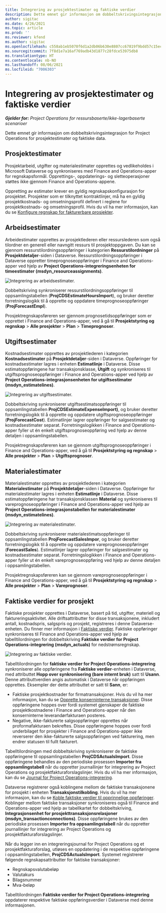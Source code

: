 ```yaml
---
title: Integrering av prosjektestimater og faktiske verdier
description: Dette emnet gir informasjon om dobbeltskrivingsintegrasjon for Project Operations for prosjektestimater og faktiske data.
author: sigitac
ms.date: 4/26/2021
ms.topic: article
ms.prod: ''
ms.reviewer: kfend
ms.author: sigitac
ms.openlocfilehash: c558ab1eb5070f6d1a2db06b630e8807cc67819f9bdd57c15ec346f484e04fe9
ms.sourcegitcommit: 7f8d1e7a16af769adb43d1877c28fdce53975db8
ms.translationtype: HT
ms.contentlocale: nb-NO
ms.lasthandoff: 08/06/2021
ms.locfileid: "7006303"
---
```

# <a name="project-estimates-and-actuals-integration"></a>Integrering av prosjektestimater og faktiske verdier

_**Gjelder for:** Project Operations for ressursbaserte/ikke-lagerbaserte scenarioer_

Dette emnet gir informasjon om dobbeltskrivingsintegrasjon for Project Operations for prosjektestimater og faktiske data.

## <a name="project-estimates"></a>Prosjektestimater

Prosjektarbeid, utgifter og materialestimater opprettes og vedlikeholdes i Microsoft Dataverse og synkroniseres med Finance and Operations-apper for regnskapsformål. Opprettings-, oppdaterings- og sletteoperasjoner støttes ikke gjennom Finance and Operations-appene.

Oppretting av estimater krever en gyldig regnskapskonfigurasjon for prosjektet. Prosjekter som er tilknyttet kontraktlinjer, må ha en gyldig prosjektkostnads- og omsetningsprofil definert i reglene for prosjektkostnads- og omsetningsprofil. Hvis du vil ha mer informasjon, kan du se [Konfigure regnskap for fakturerbare prosjekter](../project-accounting/configure-accounting-billable-projects.md#configure-project-cost-and-revenue-profile-rules).

## <a name="labor-estimates"></a>Arbeidsestimater

Arbeidestimater opprettes av prosjektlederen eller ressurslederen som også tilordner en generell eller navngitt ressurs til prosjektoppgaven. Du kan se gjennom ressurstilordningsoppføringer i kategorien **Ressurstilordninger** på **Prosjektdetaljer**-siden i Dataverse. Ressurstilordningsoppføringer i Dataverse oppretter timeprognoseoppføringer i Finance and Operations-apper ved hjelp av **Project Operations-integreringsenheten for timeestimater (msdyn\_resourceassignments)**.

   ![Integrering av arbeidsestimater.](./Media/DW4LaborEstimates.png)

Dobbeltskriving synkroniserer ressurstilordningsoppføringer til oppsamlingstabellen (**ProjCDSEstimateHoursImport**), og bruker deretter forretningslogikk til å opprette og oppdatere timeprognoseoppføringer (**ProjForecastEmpl**).

Prosjektregnskapsføreren ser gjennom prognosetidsoppføringer som er opprettet i Finance and Operations-apper, ved å gå til **Prosjektstyring og regnskap** > **Alle prosjekter** > **Plan** > **Timeprognoser**.

## <a name="expense-estimates"></a>Utgiftsestimater

Kostnadsestimater opprettes av prosjektlederen i kategorien **Kostnadsestimater** på **Prosjektdetaljer**-siden i Dataverse. Oppføringer for kostnadsestimater lagres i enheten **Estimatlinje** i Dataverse. Disse estimatoppføringene har transaksjonsklasse, **Utgift** og synkroniseres til utgiftsprognoseoppføringer i Finance and Operations-apper ved hjelp av **Project Operations-integrasjonsenheten for utgiftsestimater (msdyn\_estimatelines)**.

   ![Integrering av utgiftsestimater.](./Media/DW4ExpenseEstimates.png)

Dobbeltskriving synkroniserer utgiftsestimatsoppføringer til oppsamlingstabellen **ProjCDSEstimateExpenseImport)**, og bruker deretter forretningslogikk til å opprette og oppdatere utgiftsprognoseoppføringer (**ProjForecastCost**). Estimatlinjer lagrer oppføringer for salgsestimater og kostnadsestimater separat. Forretningslogikken i Finance and Operations-apper fyller ut én enkelt utgiftsprognoseoppføring ved hjelp av denne detaljen i oppsamlingstabellen.

Prosjektregnskapsføreren kan se gjennom utgiftsprognoseoppføringer i Finance and Operations-apper, ved å gå til **Prosjektstyring og regnskap** > **Alle prosjekter** > **Plan** > **Utgiftsprognoser**.

## <a name="material-estimates"></a>Materialestimater

Materialestimater opprettes av prosjektlederen i kategorien **Materialestimater** på **Prosjektdetaljer**-siden i Dataverse. Oppføringer for materialestimater lagres i enheten **Estimatlinje** i Dataverse. Disse estimatoppføringene har transaksjonsklassen **Material** og synkroniseres til vareprognoseoppføringer i Finance and Operations-apper ved hjelp av **Project Operations-integrasjonstabellen for materialestimater (msdyn\_estimatelines)**.

   ![Integrering av materialestimater.](./Media/DW4MaterialEstimates.png)

Dobbeltskriving synkroniserer materialestimatsoppføringer til oppsamlingstabellen **ProjForecastSalesImpor**, og bruker deretter forretningslogikk til å opprette og oppdatere vareprognoseoppføringer (**ForecastSales**). Estimatlinjer lagrer oppføringer for salgsestimater og kostnadsestimater separat. Forretningslogikken i Finance and Operations-apper fyller ut én enkelt vareprognoseoppføring ved hjelp av denne detaljen i oppsamlingstabellen.

Prosjektregnskapsføreren kan se gjennom vareprognoseoppføringer i Finance and Operations-apper, ved å gå til **Prosjektstyring og regnskap** > **Alle prosjekter** > **Plan** > **Vareprognoser**.

## <a name="project-actuals"></a>Faktiske verdier for prosjekt

Faktiske prosjekter opprettes i Dataverse, basert på tid, utgifter, materiell og faktureringsaktivitet. Alle driftsattributter for disse transaksjonene, inkludert antall, kostnadspris, salgspris og prosjekt, registreres i denne Dataverse-enheten. Du finner mer informasjon i [Faktiske verdier](../actuals/actuals-overview.md). Faktiske oppføringer synkroniseres til Finance and Operations-apper ved hjelp av tabelltilordningen for dobbeltskriving **Faktiske verdier for Project Operations-integrering (msdyn\_actuals)** for nedstrømsregnskap.

   ![Integrering av faktiske verdier.](./Media/DW4Actuals.png)

Tabelltilordningen for **faktiske verdier for Project Operations-integrering** synkroniserer alle oppføringene fra **Faktiske verdier**-enheten i Dataverse, med attributtet **Hopp over synkronisering (bare internt bruk)** satt til **Usann**. Denne attributtverdien angis automatisk i Dataverse når oppføringen opprettes. Eksempler der dette attributtet er satt til **Sann**, er:

  - Faktiske prosjektkostnader for firmatransaksjoner. Hvis du vil ha mer informasjon, kan du se [Opprette konserninterne transaksjoner](../project-accounting/create-intercompany-transactions.md). Disse oppføringene hoppes over fordi systemet gjenskaper de faktiske prosjektkostnadene i Finance and Operations-apper når den konserninterne leverandørfakturaen posteres.
  - Negative, ikke-fakturerte salgsoppføringer opprettes når proformafakturaen bekreftes. Disse oppføringene hoppes over fordi underbilaget for prosjekter i Finance and Operations-apper ikke reverserer den ikke-fakturerte salgsoppføringen ved fakturering, men endrer statusen til fullt fakturert.

Tabelltilordningen med dobbeltskriving synkroniserer de faktiske oppføringene til oppsamlingstabellen **ProjCDSActualsImport**. Disse oppføringene behandles av den periodiske prosessen **Importer fra oppsamlingstabell** når du oppretter journallinjer for integrering av Project Operations og prosjektfakturaforslagslinjer. Hvis du vil ha mer informasjon, kan du se [Journal for Project Operations-integrering](../project-accounting/project-operations-integration-journal.md).

Dataverse registrerer også koblingene mellom de faktiske transaksjonene for prosjekt i enheten **Transaksjonstilkobling**. Hvis du vil ha mer informasjon, kan du se [Koble faktiske verdier til opprinnelige oppføringer](../actuals/linkingactuals.md). Koblinger mellom faktiske transaksjoner synkroniseres også til Finance and Operations-apper ved hjelp av tabellkartet for dobbeltskriving, **Integrasjonsenhet for prosjekttransaksjonsrelasjoner (msdyn\_transactionconnections)**. Disse oppføringene brukes av den periodiske prosessen **Importer fra oppsamlingstabell** når du oppretter journallinjer for integrering av Project Operations og prosjektfakturaforslagslinjer.

Når du legger inn en integreringsjournal for Project Operations og et prosjektfakturaforslag, utløses en oppdatering i de respektive oppføringene i oppsamlingstabellen, **ProjCDSActualsImport**. Systemet registrerer følgende regnskapsattributter for faktiske transaksjoner:

- Regnskapsvalutabeløp
- Valutakurs
- Bilagsnummer
- Mva-beløp

Tabelltilordningen **Faktiske verdier for Project Operations-integrering** oppdaterer respektive faktiske oppføringsverdier i Dataverse med denne informasjonen.
